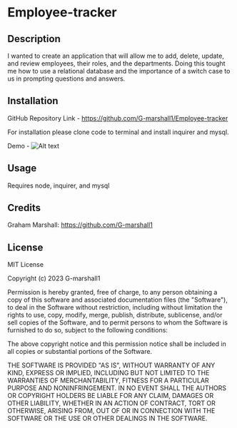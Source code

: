 # Employee-tracker

## Description

I wanted to create an application that will allow me to add, delete, update, and review employees, their roles, and the departments. Doing this tought me how to use a relational database and the importance of a switch case to us in prompting questions and answers.


## Installation

GitHub Repository Link - https://github.com/G-marshall1/Employee-tracker



For installation please clone code to terminal and install inquirer and mysql.

Demo - ![Alt text](<Untitled_ Nov 15, 2023 5_49 PM.gif>)


## Usage

Requires node, inquirer, and mysql



## Credits

Graham Marshall: https://github.com/G-marshall1 

## License 

MIT License

Copyright (c) 2023 G-marshall1

Permission is hereby granted, free of charge, to any person obtaining a copy
of this software and associated documentation files (the "Software"), to deal
in the Software without restriction, including without limitation the rights
to use, copy, modify, merge, publish, distribute, sublicense, and/or sell
copies of the Software, and to permit persons to whom the Software is
furnished to do so, subject to the following conditions:

The above copyright notice and this permission notice shall be included in all
copies or substantial portions of the Software.

THE SOFTWARE IS PROVIDED "AS IS", WITHOUT WARRANTY OF ANY KIND, EXPRESS OR
IMPLIED, INCLUDING BUT NOT LIMITED TO THE WARRANTIES OF MERCHANTABILITY,
FITNESS FOR A PARTICULAR PURPOSE AND NONINFRINGEMENT. IN NO EVENT SHALL THE
AUTHORS OR COPYRIGHT HOLDERS BE LIABLE FOR ANY CLAIM, DAMAGES OR OTHER
LIABILITY, WHETHER IN AN ACTION OF CONTRACT, TORT OR OTHERWISE, ARISING FROM,
OUT OF OR IN CONNECTION WITH THE SOFTWARE OR THE USE OR OTHER DEALINGS IN THE
SOFTWARE.
